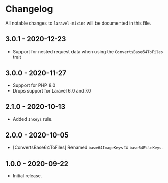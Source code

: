 # Changelog

All notable changes to `laravel-mixins` will be documented in this file.

## 3.0.1 - 2020-12-23

- Support for nested request data when using the `ConvertsBase64ToFiles` trait

## 3.0.0 - 2020-11-27

- Support for PHP 8.0
- Drops support for Laravel 6.0 and 7.0

## 2.1.0 - 2020-10-13

- Added `InKeys` rule.

## 2.0.0 - 2020-10-05

- [ConvertsBase64ToFiles] Renamed `base64ImageKeys` to `base64FileKeys`.

## 1.0.0 - 2020-09-22

- Initial release.
